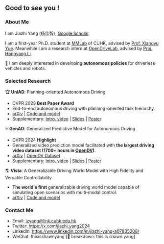 ## Good to see you !

### About Me
I am Jiazhi Yang (杨佳智), [Google Scholar](https://scholar.google.com/citations?user=Ju7nGX8AAAAJ&hl=zh-CN).

I am a first-year Ph.D. student at [MMLab](https://mmlab.ie.cuhk.edu.hk/) of CUHK, advised by [Prof. Xiangyu Yue](https://xyue.io/). Meanwhile I am a research intern at [OpenDriveLab](https://opendrivelab.com/), advised by [Proj. Hongyang Li](https://lihongyang.info/).

🤖 I am deeply interested in developing **autonomous policies** for driverless vehicles and robots.

### Selected Research

🏆 **UniAD**: Planning-oriented Autonomous Driving
- CVPR 2023 **Best Paper Award**
- End-to-end autonomous driving with planning-oriented task hierarchy.
- [arXiv](https://arxiv.org/abs/2212.10156) | [Code and model](https://github.com/OpenDriveLab/UniAD)
- Supplementary: [Intro. video](https://www.youtube.com/watch?v=cyrxJJ_nnaQ) | [Slides](https://opendrivelab.com/e2ead/UniAD_plenary_talk_slides.pdf) | [Poster](https://github.com/OpenDriveLab/UniAD/blob/main/sources/cvpr23_uniad_poster.png)

⭐ **GenAD**: Generalized Predictive Model for Autonomous Driving
- CVPR 2024 **Highlight**
- Generalized video prediction model facilitated with **the largest driving video dataset (1700+ hours in [OpenDV](https://github.com/OpenDriveLab/DriveAGI))**.
- [arXiv](https://arxiv.org/abs/2403.09630) | [OpenDV Dataset](https://github.com/OpenDriveLab/DriveAGI)
- Supplementary: [Intro. video](https://www.youtube.com/watch?v=a4H6Jj-7IC0) | [Slides](https://opendrivelab.github.io/content/GenAD_slides_with_vista.pdf) | [Poster](https://github.com/OpenDriveLab/DriveAGI/blob/main/assets/cvpr24_genad_poster.png)

🌎 **Vista**: A Generalizable Driving World Model with High Fidelity and Versatile Controllability
- **The world's first** generalizable driving world model capable of simulating open scenarios with multi-modal control.
- [arXiv](https://arxiv.org/abs/2405.17398) | [Code and model](https://github.com/OpenDriveLab/Vista)


### Contact Me
- Email: jzyang@link.cuhk.edu.hk
- Twitter: https://x.com/jiazhi_yang2024
- LinkedIn: https://www.linkedin.com/in/jiazhi-yang-a07805208/
- WeChat: thisisshawnyang [💬 breakdown: this is shawn yang]

